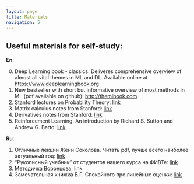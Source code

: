 ```yaml
---
layout: page
title: Materials
navigation: 5
---
```


## Useful materials for self-study:

__En__:

0. Deep Learning book - classics. Deliveres comprehensive overview of almost all vital themes in ML and DL. Available online at https://www.deeplearningbook.org
1. New bestseller with short but informative overview of most methods in ML (pdf available on github): http://themlbook.com 
2. Stanford lectures on Probability Theory: [link](https://web.stanford.edu/~montanar/TEACHING/Stat310A/lnotes.pdf)
3. Matrix calculus notes from Stanford: [link](http://cs231n.stanford.edu/vecDerivs.pdf)
4. Derivatives notes from Stanford: [link](http://cs231n.stanford.edu/handouts/derivatives.pdf)
5. Reinforcement Learning: An introduction by Richard S. Sutton and Andrew G. Barto: [link](http://incompleteideas.net/book/the-book-2nd.html)

__Ru__:

1. Отличные лекции Жени Соколова. Читать pdf, лучше всего наиболее актуальный год: [link](https://github.com/esokolov/ml-course-hse)
2. “Рукописный учебник” от студентов нашего курса на ФИВТе: [link](https://github.com/girafe-ai/ml-mipt/blob/master/ML_informal_notes.pdf)
3. Методичка Воронцова, [link](http://www.machinelearning.ru/wiki/images/6/6d/Voron-ML-1.pdf)
4. Замечательная книжка В.Г. Спокойного про линейные оценки: [link](http://strlearn.ru/wp-content/uploads/2017/01/script2018-5.pdf)
